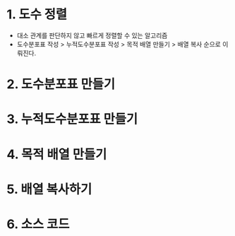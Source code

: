 # 1. 도수 정렬
- 대소 관계를 판단하지 않고 빠르게 정렬할 수 있는 알고리즘
- 도수분포표 작성 > 누적도수분포표 작성 > 목적 배열 만들기 > 배열 복사 순으로 이뤄진다.

# 2. 도수분포표 만들기

# 3. 누적도수분포표 만들기

# 4. 목적 배열 만들기

# 5. 배열 복사하기

# 6. 소스 코드